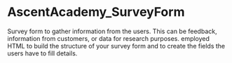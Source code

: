 # AscentAcademy_SurveyForm
Survey form to gather information from the users. This can be feedback, information from  customers, or data for research purposes. employed HTML to build the structure of your survey  form and to create the fields the users have to fill details. 
